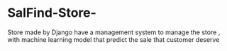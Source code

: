 # SalFind-Store-
Store made by Django have a management system to manage the store , with machine learning model that predict the sale that customer deserve
